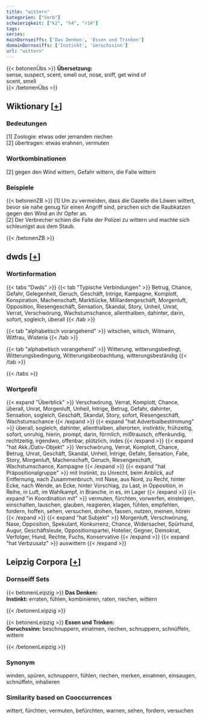 ```yaml
---
title: "wittern"
kategorien: ["Verb"]
schwierigkeit: ["k2", "h4", "r14"]
tags:
series:
mainDornseiffs: ['Das Denken', 'Essen und Trinken']
domainDornseiffs: ['Instinkt', 'Geruchssinn']
url: "wittern"
---
```


{{< betonenÜbs >}}
**Übersetzung:**  
sense, suspect, scent, smell out, nose, sniff, get wind of  
scent, smell  
{{< /betonenÜbs >}}

## Wiktionary [[+](https://de.wiktionary.org/wiki/wittern)]

### Bedeutungen
[1] Zoologie: etwas oder jemanden riechen  
[2] übertragen: etwas erahnen, vermuten  

### Wortkombinationen
[2] gegen den Wind wittern, Gefahr wittern, die Falle wittern  

### Beispiele
{{< betonenZB >}}
[1] Um zu vermeiden, dass die Gazelle die Löwen wittert, bevor sie nahe genug für einen Angriff sind, pirschen sich die Raubkatzen gegen den Wind an ihr Opfer an.  
[2] Der Verbrecher schien die Falle der Polizei zu wittern und machte sich schleunigst aus dem Staub.  

{{< /betonenZB >}}


## dwds [[+](https://www.dwds.de/wb/wittern)]

### Wortinformation
{{< tabs "Dwds" >}}
{{< tab "Typische Verbindungen" >}}
Betrug, Chance, Gefahr, Gelegenheit, Geruch, Geschäft, Intrige, Kampagne, Komplott, Konspiration, Machenschaft, Marktlücke, Milliardengeschäft, Morgenluft, Opposition, Riesengeschäft, Sensation, Skandal, Story, Unheil, Unrat, Verrat, Verschwörung, Wachstumschance, allenthalben, dahinter, darin, sofort, sogleich, überall
{{< /tab >}}

{{< tab "alphabetisch vorangehend" >}}
witschen, witsch, Witmann, Witfrau, Wisteria
{{< /tab >}}

{{< tab "alphabetisch vorangehend" >}}
Witterung, witterungsbedingt, Witterungsbedingung, Witterungsbeobachtung, witterungsbeständig
{{< /tab >}}

{{< /tabs >}}

### Wortprofil
{{< expand "Überblick" >}} Verschwörung, Verrat, Komplott, Chance, überall, Unrat, Morgenluft, Unheil, Intrige, Betrug, Gefahr, dahinter, Sensation, sogleich, Geschäft, Skandal, Story, sofort, Riesengeschäft, Wachstumschance {{< /expand >}}
{{< expand "hat Adverbialbestimmung" >}} überall, sogleich, dahinter, allenthalben, allerorten, instinktiv, frühzeitig, sofort, unruhig, hierin, prompt, darin, förmlich, mißtrauisch, offenkundig, rechtzeitig, irgendwo, offenbar, plötzlich, indes {{< /expand >}}
{{< expand "hat Akk./Dativ-Objekt" >}} Verschwörung, Verrat, Komplott, Chance, Betrug, Unrat, Geschäft, Skandal, Unheil, Intrige, Gefahr, Sensation, Falle, Story, Morgenluft, Machenschaft, Geruch, Riesengeschäft, Wachstumschance, Kampagne {{< /expand >}}
{{< expand "hat Präpositionalgruppe" >}} mit Instinkt, zu Unrecht, beim Anblick, auf Entfernung, nach Zusammenbruch, mit Nase, aus Nord, zu Recht, hinter Ecke, nach Wende, an Ecke, hinter Vorschlag, zu Last, in Opposition, in Reihe, in Luft, im Wahlkampf, in Branche, in es, im Lager {{< /expand >}}
{{< expand "in Koordination mit" >}} vermuten, fürchten, vorwerfen, einsteigen, einschalten, lauschen, glauben, reagieren, klagen, fühlen, empfehlen, fordern, hoffen, sehen, versuchen, drohen, fassen, nutzen, meinen, hören {{< /expand >}}
{{< expand "hat Subjekt" >}} Morgenluft, Verschwörung, Nase, Opposition, Spekulant, Konkurrenz, Chance, Widersacher, Spürhund, Augur, Geschäftsleute, Oppositionspartei, Hotelier, Gegner, Demokrat, Verfolger, Hund, Rechte, Fuchs, Konservative {{< /expand >}}
{{< expand "hat Verbzusatz" >}} auswittern {{< /expand >}}

## Leipzig Corpora [[+](https://corpora.uni-leipzig.de/en/res?word=wittern&corpusId=deu_newscrawl-public_2018)]

### Dornseiff Sets
{{< betonenLeipzig >}}
**Das Denken:**  
**Instinkt:** erraten, fühlen, kombinieren, raten, riechen, wittern  

{{< /betonenLeipzig >}}


{{< betonenLeipzig >}}
**Essen und Trinken:**  
**Geruchssinn:** beschnuppern, einatmen, riechen, schnuppern, schnüffeln, wittern  

{{< /betonenLeipzig >}}

### Synonym
winden, spüren, schnuppern, fühlen, riechen, merken, einatmen, einsaugen, schnüffeln, inhalieren


### Similarity based on Cooccurrences
wittert, fürchten, vermuten, befürchten, warnen, sehen, fordern, versuchen

